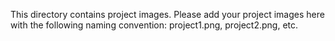This directory contains project images.
Please add your project images here with the following naming convention:
project1.png, project2.png, etc.
